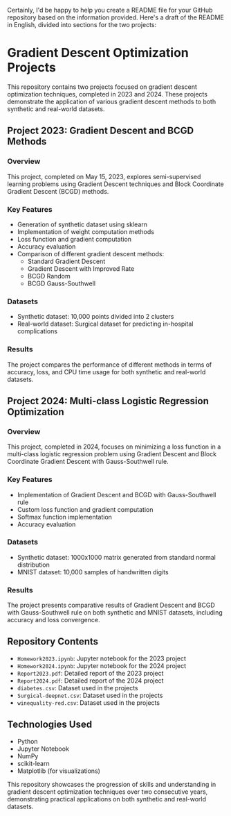 Certainly, I'd be happy to help you create a README file for your GitHub repository based on the information provided. Here's a draft of the README in English, divided into sections for the two projects:

# Gradient Descent Optimization Projects

This repository contains two projects focused on gradient descent optimization techniques, completed in 2023 and 2024. These projects demonstrate the application of various gradient descent methods to both synthetic and real-world datasets.

## Project 2023: Gradient Descent and BCGD Methods

### Overview
This project, completed on May 15, 2023, explores semi-supervised learning problems using Gradient Descent techniques and Block Coordinate Gradient Descent (BCGD) methods.

### Key Features
- Generation of synthetic dataset using sklearn
- Implementation of weight computation methods
- Loss function and gradient computation
- Accuracy evaluation
- Comparison of different gradient descent methods:
  - Standard Gradient Descent
  - Gradient Descent with Improved Rate
  - BCGD Random
  - BCGD Gauss-Southwell

### Datasets
- Synthetic dataset: 10,000 points divided into 2 clusters
- Real-world dataset: Surgical dataset for predicting in-hospital complications

### Results
The project compares the performance of different methods in terms of accuracy, loss, and CPU time usage for both synthetic and real-world datasets.

## Project 2024: Multi-class Logistic Regression Optimization

### Overview
This project, completed in 2024, focuses on minimizing a loss function in a multi-class logistic regression problem using Gradient Descent and Block Coordinate Gradient Descent with Gauss-Southwell rule.

### Key Features
- Implementation of Gradient Descent and BCGD with Gauss-Southwell rule
- Custom loss function and gradient computation
- Softmax function implementation
- Accuracy evaluation

### Datasets
- Synthetic dataset: 1000x1000 matrix generated from standard normal distribution
- MNIST dataset: 10,000 samples of handwritten digits

### Results
The project presents comparative results of Gradient Descent and BCGD with Gauss-Southwell rule on both synthetic and MNIST datasets, including accuracy and loss convergence.

## Repository Contents
- `Homework2023.ipynb`: Jupyter notebook for the 2023 project
- `Homework2024.ipynb`: Jupyter notebook for the 2024 project
- `Report2023.pdf`: Detailed report of the 2023 project
- `Report2024.pdf`: Detailed report of the 2024 project
- `diabetes.csv`: Dataset used in the projects
- `Surgical-deepnet.csv`: Dataset used in the projects
- `winequality-red.csv`: Dataset used in the projects

## Technologies Used
- Python
- Jupyter Notebook
- NumPy
- scikit-learn
- Matplotlib (for visualizations)

This repository showcases the progression of skills and understanding in gradient descent optimization techniques over two consecutive years, demonstrating practical applications on both synthetic and real-world datasets.
